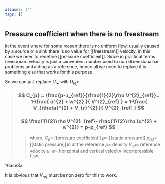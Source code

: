 ```yaml
---
aliases: [""]
tags: []
---
```


## Pressure coefficient when there is no freestream
In the event where for some reason there is no uniform flow, usually caused by a source or a sink there is no value for [[freestream]] velocity, in this case we need to redefine [[pressure coefficient]]. Since in practical terms freestream velocity is just a convenient number used to non dimensionalise problems and acting as a reference, hence all we need to replace it is something else that works for this purpose.

 

So we can just replace $U_{\infty}$ with $U_{ref}$:
> ### $$ C_{p} =  \frac{p-p_{ref}}{\frac{1}{2}\rho V^{2}_{ref}}= 1-\frac{  u^{2} + w^{2}  }{ V^{2}_{ref} } =   1-\frac{  V_{\theta}^{2} + V_{r}^{2}  }{ V^{2}_{ref} } $$ 
> ### $$  \frac{1}{2}\rho V^{2}_{ref}-  \frac{1}{2}\rho (u^{2} + w^{2})  =   p-p_{ref} $$ 
>> where:
>> $C_{p} =$ [[pressure coefficient]]
>> $p=$ [[static pressure]]
>> $p_{ref}=$ [[static pressure]] in at the reference
>> $\rho=$ density
>> $V_{ref}=$ reference velocity
>> $u,w=$ horizontal and vertical velocity
>> Incompressible flow.

^6ace8a

It is obvious that $V_{ref}$ must be non zero for this to work.